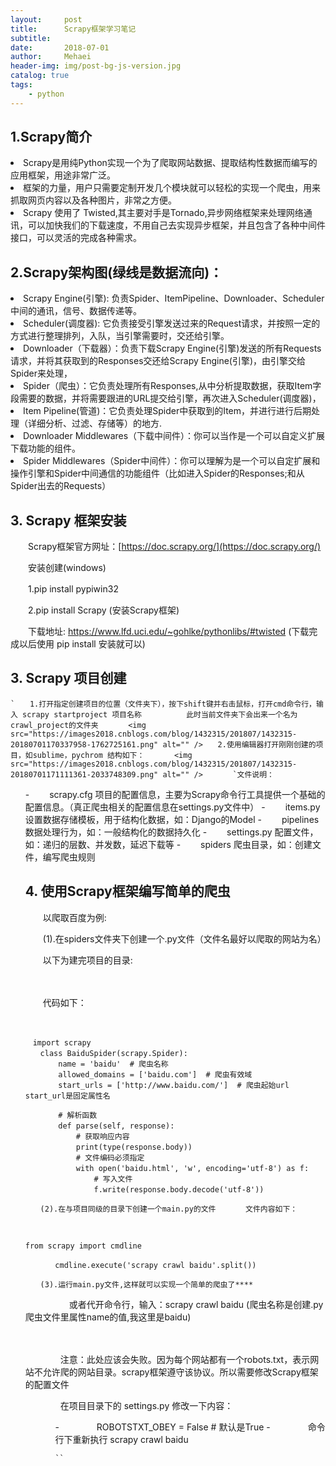 ```yaml
---
layout:     post
title:      Scrapy框架学习笔记
subtitle:   
date:       2018-07-01
author:     Mehaei
header-img: img/post-bg-js-version.jpg
catalog: true
tags:
    - python
---
```

## 1.Scrapy简介

<li>
Scrapy是用纯Python实现一个为了爬取网站数据、提取结构性数据而编写的应用框架，用途非常广泛。
</li>
<li>
框架的力量，用户只需要定制开发几个模块就可以轻松的实现一个爬虫，用来抓取网页内容以及各种图片，非常之方便。
</li>
<li>
Scrapy 使用了 Twisted,其主要对手是Tornado,异步网络框架来处理网络通讯，可以加快我们的下载速度，不用自己去实现异步框架，并且包含了各种中间件接口，可以灵活的完成各种需求。
</li>

## 2.Scrapy架构图(绿线是数据流向)：

<img src="https://images2018.cnblogs.com/blog/1432315/201807/1432315-20180701165108472-705992687.png" alt="" />

<li>
Scrapy Engine(引擎): 负责Spider、ItemPipeline、Downloader、Scheduler中间的通讯，信号、数据传递等。
</li>
<li>
Scheduler(调度器): 它负责接受引擎发送过来的Request请求，并按照一定的方式进行整理排列，入队，当引擎需要时，交还给引擎。
</li>
<li>
Downloader（下载器）：负责下载Scrapy Engine(引擎)发送的所有Requests请求，并将其获取到的Responses交还给Scrapy Engine(引擎)，由引擎交给Spider来处理，
</li>
<li>
Spider（爬虫）：它负责处理所有Responses,从中分析提取数据，获取Item字段需要的数据，并将需要跟进的URL提交给引擎，再次进入Scheduler(调度器)，
</li>
<li>
Item Pipeline(管道)：它负责处理Spider中获取到的Item，并进行进行后期处理（详细分析、过滤、存储等）的地方.
</li>
<li>
Downloader Middlewares（下载中间件）：你可以当作是一个可以自定义扩展下载功能的组件。
</li>
<li>
Spider Middlewares（Spider中间件）：你可以理解为是一个可以自定扩展和操作引擎和Spider中间通信的功能组件（比如进入Spider的Responses;和从Spider出去的Requests）
</li>

## 3. Scrapy 框架安装

　　Scrapy框架官方网址：[https://doc.scrapy.org/](https://doc.scrapy.org/)

　　安装创建(windows)

　　1.pip install pypiwin32

　　2.pip install Scrapy (安装Scrapy框架)

　　下载地址: https://www.lfd.uci.edu/~gohlke/pythonlibs/#twisted   (下载完成以后使用 pip install 安装就可以)

## 3. Scrapy 项目创建

```
`　　1.打开指定创建项目的位置（文件夹下），按下shift键并右击鼠标，打开cmd命令行，输入 scrapy startproject 项目名称　　　　　　此时当前文件夹下会出来一个名为crawl_project的文件夹　　　　<img src="https://images2018.cnblogs.com/blog/1432315/201807/1432315-20180701170337958-1762725161.png" alt="" />　　2.使用编辑器打开刚刚创建的项目，如sublime，pychrom 结构如下：　　　　<img src="https://images2018.cnblogs.com/blog/1432315/201807/1432315-20180701171111361-2033748309.png" alt="" />　　　　`文件说明：
```

<li style="list-style-type: none;">
<ul>
- 　　scrapy.cfg  项目的配置信息，主要为Scrapy命令行工具提供一个基础的配置信息。（真正爬虫相关的配置信息在settings.py文件中）
- 　　items.py    设置数据存储模板，用于结构化数据，如：Django的Model
- 　　pipelines    数据处理行为，如：一般结构化的数据持久化
- 　　settings.py 配置文件，如：递归的层数、并发数，延迟下载等
- 　　spiders      爬虫目录，如：创建文件，编写爬虫规则

## 4. 使用Scrapy框架编写简单的爬虫

　　以爬取百度为例:

　　(1).在spiders文件夹下创建一个.py文件（文件名最好以爬取的网站为名）

　　以下为建完项目的目录:

　　　　<img src="https://images2018.cnblogs.com/blog/1432315/201807/1432315-20180701171452273-590851924.png" alt="" />

　　代码如下：　　

```
　
```

```
　import scrapy
　　class BaiduSpider(scrapy.Spider):
    　　name = 'baidu'  # 爬虫名称  
    　　allowed_domains = ['baidu.com']  # 爬虫有效域  
    　　start_urls = ['http://www.baidu.com/']  # 爬虫起始url start_url是固定属性名  

    　　# 解析函数  
    　　def parse(self, response):
        　　# 获取响应内容  
        　　print(type(response.body))
        　　# 文件编码必须指定  
        　　with open('baidu.html', 'w', encoding='utf-8') as f:
            　　# 写入文件  
            　　f.write(response.body.decode('utf-8'))  
```

```
　　(2).在与项目同级的目录下创建一个main.py的文件　　　　文件内容如下：
```

```
　　　　
```

```
from scrapy import cmdline

　　　　cmdline.execute('scrapy crawl baidu'.split())
```

```
　　(3).运行main.py文件,这样就可以实现一个简单的爬虫了****
```

　　　　　或者代开命令行，输入：scrapy crawl baidu (爬虫名称是创建.py爬虫文件里属性name的值,我这里是baidu)

　　　　

　　　　注意：此处应该会失败。因为每个网站都有一个robots.txt，表示网站不允许爬的网站目录。scrapy框架遵守该协议。所以需要修改Scrapy框架的配置文件

　　　　在项目目录下的 settings.py 修改一下内容：

<li style="list-style-type: none;">
<ul>
<li style="list-style-type: none;">
<ul>
- 　　　　ROBOTSTXT_OBEY = False # 默认是True
- 　　　　命令行下重新执行 scrapy crawl baidu

```
``
```
